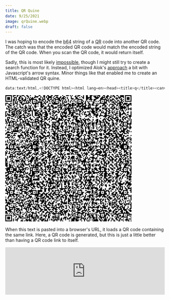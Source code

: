 ```yaml
---
title: QR Quine
date: 9/25/2021
image: qrQuine.webp
draft: false
---
```


I was hoping to encode the <abbr title="Base 64">b64</abbr> string of a <abbr title="Quick Response">QR</abbr> code into another QR code. The catch was that the encoded QR code would match the encoded string of the QR code. When you scan the QR code, it would return itself.

Sadly, this is most likely [impossible](https://stackoverflow.com/q/5536323), though I might still try to create a search function for it. Instead, I optimized Alok's [approach](https://www.quaxio.com/qrquine) a bit with Javascript's arrow syntax. Minor things like that enabled me to create an HTML-validated QR quine.

```javascript
data:text/html,<!DOCTYPE html><html lang=en><head><title>q</title><canvas id=C><script>P=(r,c,v)=>{I[A*r+c]=v;return!(v&&C.getContext('2d').fillRect(c*3,r*3,3,3))};S=(i,j)=>{for(r=O;r<8;r++)for(c=O;c<8;c++)j+c>O&&j+c<A&&P(i+r,j+c,0<r&&(r<7&&!(c%6))||((c+1)%8&&!(r%6)||1<r&&(r<5&&(1<c&&c<5))))};N=(a,b)=>{if(a[L]<b[L])return a;o=a[0]/b[0];for(i=0;i<b[L];a[i++]^=z){m=b[i];n=o;for(z=0;m;n>255&&(n^=285))m&1&&(z^=n),n<<=1,m>>=1}a.shift();return N(a,b)};C.height=C.width=(A=133)*3;I=[];X=O=-1;L='length';S(0,0);S(A-7,0);S(i=0,A-7);for(B=[6,30,54,78,102,126];i<6;i++)for(j=0;j<6;j++)if(!I[A*B[i]+B[j]])for(r=-2;r<3;r++)for(c=-2;c<3;c++)P(B[i]+r,B[j]+c,r&&!(r%2)||c&&!(c%2)||!r&&!c);for(i=8;i<A-8;P(6,i++,j))j=!(i%2),P(i,6,j);for(i=0;i<15;i++)j=29427>>i&1,i<6&&P(i,8,j)||i<8&&P(i+1,8,j)||P(118+i,8,j),i<8&&P(8,A-i-1,j)||i<9&&P(8,15-i,j)||P(8,14-i,j);P(A-8,8,1);for(i=0;i<18;P(i%3+A-11,i++/3|0,k))k=119615>>i&1,P(i/3|0,i%3+A-11,k);for(D=[4,i=0,6,0,6];i<1542;D=D.concat([j>>4,j&15]))j=unescape(location.href).charCodeAt(i++);D.push(r=0);for(E=3262;D[L]<E;D=D.concat([1,1]))D=D.concat([14,12]);F=[];for(Z=k=r=0;r<14;r++){i=116+(r>6);l=[];for(j=0;j<i;F[r+j*14-(j>115?7:0)]=l[j++])l[j]=(D[k++]<<4)|D[k++];l=l.concat(new Array(30));for(j=0;j<30;j++)F[r+j*14+1631]=N(l,[1,212,246,77,73,195,192,75,98,5,70,103,177,22,217,138,51,181,246,72,25,18,46,228,74,216,195,11,106,130,150])[j]}Y=7;for(x=i=A-1;i>0;i-=2){for(i==6&&i--;x>O&&x<A;x+=X)for(j=0;j<2;j++)if(I[A*x+i-j]==B[9])k=Z<F[L]&&F[Z]>>Y&1,P(x,i-j,x%2?k:!k),--Y<0&&(Z++,Y=7);x-=X;X=-X}</script></canvas>
```

![JavaScript QR Quine](images/qrJsQuine.webp)

When this text is pasted into a browser's URL, it loads a QR code containing the same link. Here, a QR code is generated, but this is just a little better than having a QR code link to itself.

<iframe class="web" width="100%" frameborder="0" src="https://replit.com/@splch/qr-quine?lite=1"></iframe>
